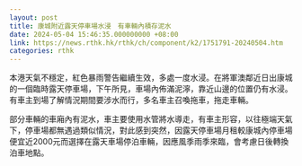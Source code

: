 ```yaml
---
layout: post
title: 康城附近露天停車場水浸　有車輛內積存泥水
date: 2024-05-04 15:46:35.000000000 +08:00
link: https://news.rthk.hk/rthk/ch/component/k2/1751791-20240504.htm
categories: rthk
---
```


本港天氣不穩定，紅色暴雨警告繼續生效，多處一度水浸。在將軍澳鄰近日出康城的一個臨時露天停車場，下午所見，車場內佈滿泥濘，靠近山邊的位置仍有水浸。有車主到場了解情況期間要涉水而行，多名車主召喚拖車，拖走車輛。

部分車輛的車廂內有泥水，車主要使用水管將水導走，有車主形容，以往極端天氣下，停車場都無遇過類似情況，對此感到突然，因露天停車場月租較康城內停車場便宜近2000元而選擇在露天車場停泊車輛，因應風季雨季來臨，會考慮日後轉換泊車地點。
